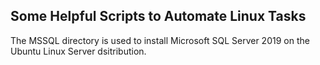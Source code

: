 ## Some Helpful Scripts to Automate Linux Tasks ##

The MSSQL directory is used to install Microsoft SQL Server 2019 on the Ubuntu Linux Server dsitribution.

